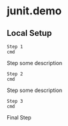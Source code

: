 # junit.demo

## Local Setup

	Step 1
	cmd
Step some description

	Step 2
	cmd
Step some description

	Step 3
	cmd
Final Step